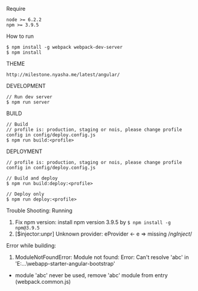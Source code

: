 Require
```
node >= 6.2.2
npm >= 3.9.5
```

How to run
```
$ npm install -g webpack webpack-dev-server
$ npm install
```

THEME
```
http://milestone.nyasha.me/latest/angular/
```

DEVELOPMENT
```
// Run dev server
$ npm run server
```

BUILD
```
// Build
// profile is: production, staging or nois, please change profile config in config/deploy.config.js
$ npm run build:<profile>
```

DEPLOYMENT
```
// profile is: production, staging or nois, please change profile config in config/deploy.config.js

// Build and deploy
$ npm run build:deploy:<profile>

// Deploy only
$ npm run deploy:<profile>
```

Trouble Shooting:
Running
1. Fix npm version: install npm version 3.9.5 by `$ npm install -g npm@3.9.5`
2. [$injector:unpr] Unknown provider: eProvider <- e => missing /*ngInject*/



Error while building:
1. ModuleNotFoundError: Module not found: Error: Can't resolve 'abc' in 'E:\...\webapp-starter-angular-bootstrap'
 - module 'abc' never be used, remove 'abc' module from entry (webpack.common.js)